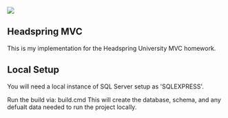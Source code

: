 <img src="https://ci.appveyor.com/api/projects/status/jlfuvovf3w5ae0sc?svg=true"></img>

## Headspring MVC ##

This is my implementation for the Headspring University MVC homework.

## Local Setup ##

You will need a local instance of SQL Server setup as 'SQLEXPRESS'.

Run the build via: build.cmd This will create the database, schema, and any defualt data needed to run the project locally.
